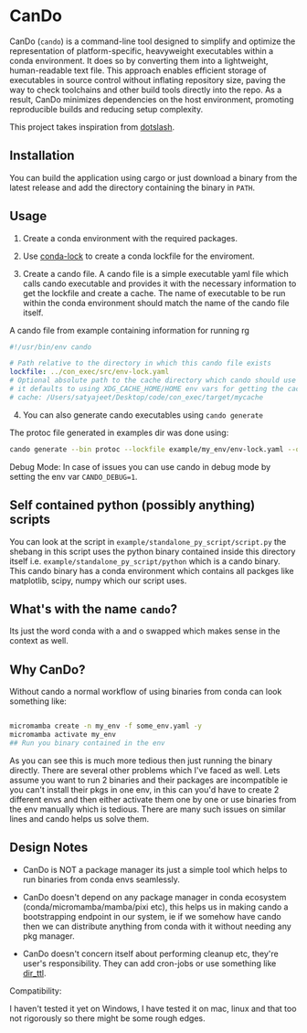# CanDo

CanDo (`cando`) is a command-line tool designed to simplify and optimize the representation of platform-specific, heavyweight executables within a conda environment. It does so by converting them into a lightweight, human-readable text file. This approach enables efficient storage of executables in source control without inflating repository size, paving the way to check toolchains and other build tools directly into the repo. As a result, CanDo minimizes dependencies on the host environment, promoting reproducible builds and reducing setup complexity.

This project takes inspiration from [dotslash](https://github.com/facebook/dotslash).

## Installation

You can build the application using cargo or just download a binary from the latest release and add the directory containing the binary in `PATH`.

## Usage

1. Create a conda environment with the required packages.

2. Use [conda-lock](https://github.com/conda/conda-lock) to create a conda lockfile for the enviroment.

3. Create a cando file. A cando file is a simple executable yaml file which calls cando executable and provides it with the necessary information to get the lockfile and create a cache. The name of executable to be run within the conda environment should match the name of the cando file itself.

A cando file from example containing information for running rg

```yaml
#!/usr/bin/env cando 

# Path relative to the directory in which this cando file exists
lockfile: ../con_exec/src/env-lock.yaml
# Optional absolute path to the cache directory which cando should use
# it defaults to using XDG_CACHE_HOME/HOME env vars for getting the cache directory
# cache: /Users/satyajeet/Desktop/code/con_exec/target/mycache
```

4. You can also generate cando executables using `cando generate`

The protoc file generated in examples dir was done using:

```bash
cando generate --bin protoc --lockfile example/my_env/env-lock.yaml --output ./example/
```

Debug Mode: In case of issues you can use cando in debug mode by setting the env var `CANDO_DEBUG=1`.

## Self contained python (possibly anything) scripts

You can look at the script in `example/standalone_py_script/script.py` the shebang in this script uses the python binary contained inside this directory itself i.e. `example/standalone_py_script/python` which is a cando binary. This cando binary has a conda environment which contains all packges like matplotlib, scipy, numpy which our script uses.

## What's with the name `cando`?

Its just the word conda with a and o swapped which makes sense in the context as well.

## Why CanDo?

Without cando a normal workflow of using binaries from conda can look something like:

```bash

micromamba create -n my_env -f some_env.yaml -y
micromamba activate my_env
## Run you binary contained in the env
```

As you can see this is much more tedious then just running the binary directly. There are several other problems which I've faced as well. Lets assume you want to run 2 binaries and their packages are incompatible ie you can't install their pkgs in one env, in this can you'd have to create 2 different envs and then either activate them one by one or use binaries from the env manually which is tedious. There are many such issues on similar lines and cando helps us solve them.


## Design Notes

- CanDo is NOT a package manager its just a simple tool which helps to run binaries from conda envs seamlessly.

- CanDo doesn't depend on any package manager in conda ecosystem (conda/micromamba/mamba/pixi etc), this helps us in making cando a bootstrapping endpoint in our system, ie if we somehow have cando then we can distribute anything from conda with it without needing any pkg manager.

- CanDo doesn't concern itself about performing cleanup etc, they're user's responsibility. They can add cron-jobs or use something like [dir_ttl](https://github.com/satyajeet104/dir_ttl).


Compatibility:

I haven't tested it yet on Windows, I have tested it on mac, linux and that too not rigorously so there might be some rough edges.
